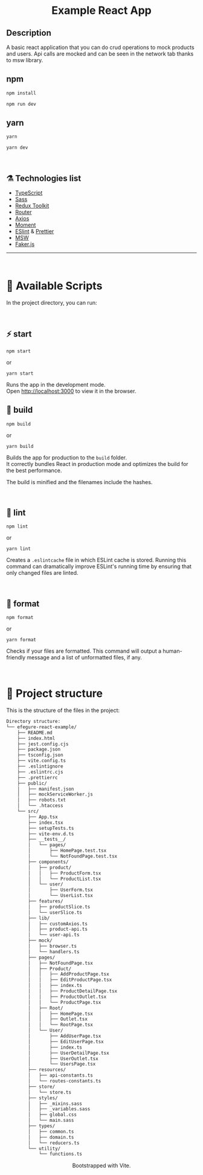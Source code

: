 <h1 align="center">Example React App</h1>

## Description

A basic react application that you can do crud operations to mock products and users.
Api calls are mocked and can be seen in the network tab thanks to msw library.

## npm

```sh
npm install
```

```sh
npm run dev
```

## yarn

```sh
yarn
```

```sh
yarn dev
```

<br />

## ⚗️ Technologies list

- [TypeScript](https://www.typescriptlang.org/)
- [Sass](https://sass-lang.com/)
- [Redux Toolkit](https://redux-toolkit.js.org/)
- [Router](https://reactrouter.com/)
- [Axios](https://axios-http.com/)
- [Moment](https://momentjs.com/)
- [ESlint](https://eslint.org/) & [Prettier](https://prettier.io/)
- [MSW](https://mswjs.io/)
- [Faker.js](https://fakerjs.dev/)

---

<br />

# 🚀 Available Scripts

In the project directory, you can run:

<br />

## ⚡️ start

```
npm start
```

or

```
yarn start
```

Runs the app in the development mode.\
Open [http://localhost:3000](http://localhost:3000) to view it in the browser.

## 🦾 build

```
npm build
```

or

```
yarn build
```

Builds the app for production to the `build` folder.\
It correctly bundles React in production mode and optimizes the build for the best performance.

The build is minified and the filenames include the hashes.

<br />

## 🧶 lint

```
npm lint
```

or

```
yarn lint
```

Creates a `.eslintcache` file in which ESLint cache is stored. Running this command can dramatically improve ESLint's running time by ensuring that only changed files are linted.

<br />

## 🎯 format

```
npm format
```

or

```
yarn format
```

Checks if your files are formatted. This command will output a human-friendly message and a list of unformatted files, if any.

<br />

# 🧬 Project structure

This is the structure of the files in the project:

```sh
Directory structure:
└── efegure-react-example/
    ├── README.md
    ├── index.html
    ├── jest.config.cjs
    ├── package.json
    ├── tsconfig.json
    ├── vite.config.ts
    ├── .eslintignore
    ├── .eslintrc.cjs
    ├── .prettierrc
    ├── public/
    │   ├── manifest.json
    │   ├── mockServiceWorker.js
    │   ├── robots.txt
    │   └── .htaccess
    └── src/
        ├── App.tsx
        ├── index.tsx
        ├── setupTests.ts
        ├── vite-env.d.ts
        ├── __tests__/
        │   └── pages/
        │       ├── HomePage.test.tsx
        │       └── NotFoundPage.test.tsx
        ├── components/
        │   ├── product/
        │   │   ├── ProductForm.tsx
        │   │   └── ProductList.tsx
        │   └── user/
        │       ├── UserForm.tsx
        │       └── UserList.tsx
        ├── features/
        │   ├── productSlice.ts
        │   └── userSlice.ts
        ├── lib/
        │   ├── customAxios.ts
        │   ├── product-api.ts
        │   └── user-api.ts
        ├── mock/
        │   ├── browser.ts
        │   └── handlers.ts
        ├── pages/
        │   ├── NotFoundPage.tsx
        │   ├── Product/
        │   │   ├── AddProductPage.tsx
        │   │   ├── EditProductPage.tsx
        │   │   ├── index.ts
        │   │   ├── ProductDetailPage.tsx
        │   │   ├── ProductOutlet.tsx
        │   │   └── ProductPage.tsx
        │   ├── Root/
        │   │   ├── HomePage.tsx
        │   │   ├── Outlet.tsx
        │   │   └── RootPage.tsx
        │   └── User/
        │       ├── AddUserPage.tsx
        │       ├── EditUserPage.tsx
        │       ├── index.ts
        │       ├── UserDetailPage.tsx
        │       ├── UserOutlet.tsx
        │       └── UsersPage.tsx
        ├── resources/
        │   ├── api-constants.ts
        │   └── routes-constants.ts
        ├── store/
        │   └── store.ts
        ├── styles/
        │   ├── _mixins.sass
        │   ├── _variables.sass
        │   ├── global.css
        │   └── main.sass
        ├── types/
        │   ├── common.ts
        │   ├── domain.ts
        │   └── reducers.ts
        └── utility/
            └── functions.ts
```

<p align="center">Bootstrapped with Vite.</p>
